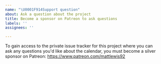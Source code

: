 ```yaml
---
name: "\U0001F914Support question"
about: Ask a question about the project
title: Become a sponsor on Patreon to ask questions
labels: ''
assignees: ''

---
```


To gain access to the private issue tracker for this project where you can ask any questions you'd like about the calendar, you must become a silver sponsor on Patreon: https://www.patreon.com/mattlewis92
